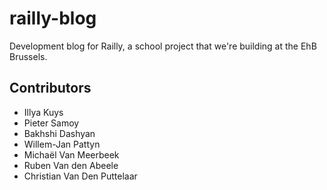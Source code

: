 # railly-blog
Development blog for Railly, a school project that we're building at the EhB Brussels.

## Contributors
* Illya Kuys
* Pieter Samoy
* Bakhshi Dashyan
* Willem-Jan Pattyn
* Michaël Van Meerbeek
* Ruben Van den Abeele
* Christian Van Den Puttelaar